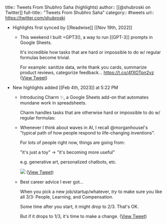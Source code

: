 title:: Tweets From Shubhro Saha (highlights)
author:: [[@shubroski on Twitter]]
full-title:: "Tweets From Shubhro Saha"
category:: #tweets
url:: https://twitter.com/shubroski

- Highlights first synced by [[Readwise]] [[Nov 19th, 2022]]
	- This weekend I built =GPT3(), a way to run [[GPT-3]] prompts in Google Sheets.
	  
	  It's incredible how tasks that are hard or impossible to do w/ regular formulas become trivial.
	  
	  For example: sanitize data, write thank you cards, summarize product reviews, categorize feedback... https://t.co/4fXOTpn2vz ([View Tweet](https://twitter.com/shubroski/status/1587136794797244417))
- New highlights added [[Feb 4th, 2023]] at 5:22 PM
	- Introducing Charm ✨, a Google Sheets add-on that automates mundane work in spreadsheets.
	  
	  Charm handles tasks that are otherwise hard or impossible to do w/ regular formulas:
	- Whenever I think about waves in AI, I recall @morganhousel's "typical path of how people respond to life-changing inventions".
	  
	  For lots of people right now, things are going from:
	  
	  "it's just a toy" → "it's becoming more useful"
	  
	  e.g. generative art, personalized chatbots, etc. 
	  
	  ![](https://pbs.twimg.com/media/FhDoaQgXwAAbYbn.png) ([View Tweet](https://twitter.com/shubroski/status/1590026666318868480))
	- Best career advice I ever got...
	  
	  When you pick a new job/startup/whatever, *try* to make sure you like all 3/3: People, Learning, and Compensation.
	  
	  Some time after you start, it might drop to 2/3. That's OK.
	  
	  But if it drops to 1/3, it's time to make a change. ([View Tweet](https://twitter.com/shubroski/status/1615781313063043083))